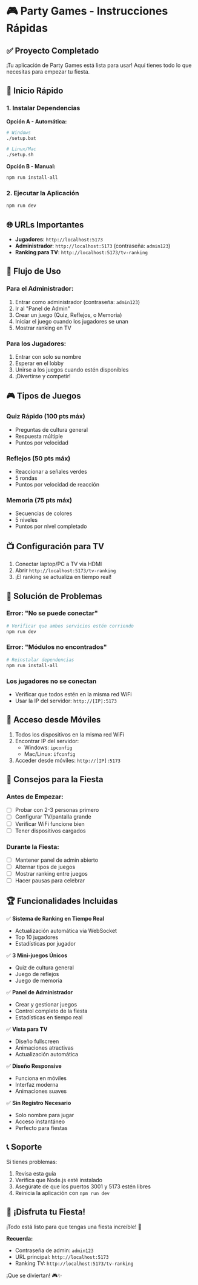 # 🎮 Party Games - Instrucciones Rápidas

## ✅ Proyecto Completado

¡Tu aplicación de Party Games está lista para usar! Aquí tienes todo lo que necesitas para empezar tu fiesta.

## 🚀 Inicio Rápido

### 1. Instalar Dependencias

**Opción A - Automática:**
```bash
# Windows
./setup.bat

# Linux/Mac
./setup.sh
```

**Opción B - Manual:**
```bash
npm run install-all
```

### 2. Ejecutar la Aplicación

```bash
npm run dev
```

## 🌐 URLs Importantes

- **Jugadores**: `http://localhost:5173`
- **Administrador**: `http://localhost:5173` (contraseña: `admin123`)
- **Ranking para TV**: `http://localhost:5173/tv-ranking`

## 🎯 Flujo de Uso

### Para el Administrador:
1. Entrar como administrador (contraseña: `admin123`)
2. Ir al "Panel de Admin"
3. Crear un juego (Quiz, Reflejos, o Memoria)
4. Iniciar el juego cuando los jugadores se unan
5. Mostrar ranking en TV

### Para los Jugadores:
1. Entrar con solo su nombre
2. Esperar en el lobby
3. Unirse a los juegos cuando estén disponibles
4. ¡Divertirse y competir!

## 🎮 Tipos de Juegos

### Quiz Rápido (100 pts máx)
- Preguntas de cultura general
- Respuesta múltiple
- Puntos por velocidad

### Reflejos (50 pts máx)
- Reaccionar a señales verdes
- 5 rondas
- Puntos por velocidad de reacción

### Memoria (75 pts máx)
- Secuencias de colores
- 5 niveles
- Puntos por nivel completado

## 📺 Configuración para TV

1. Conectar laptop/PC a TV via HDMI
2. Abrir `http://localhost:5173/tv-ranking`
3. ¡El ranking se actualiza en tiempo real!

## 🔧 Solución de Problemas

### Error: "No se puede conectar"
```bash
# Verificar que ambos servicios estén corriendo
npm run dev
```

### Error: "Módulos no encontrados"
```bash
# Reinstalar dependencias
npm run install-all
```

### Los jugadores no se conectan
- Verificar que todos estén en la misma red WiFi
- Usar la IP del servidor: `http://[IP]:5173`

## 📱 Acceso desde Móviles

1. Todos los dispositivos en la misma red WiFi
2. Encontrar IP del servidor:
   - Windows: `ipconfig`
   - Mac/Linux: `ifconfig`
3. Acceder desde móviles: `http://[IP]:5173`

## 🎉 Consejos para la Fiesta

### Antes de Empezar:
- [ ] Probar con 2-3 personas primero
- [ ] Configurar TV/pantalla grande
- [ ] Verificar WiFi funcione bien
- [ ] Tener dispositivos cargados

### Durante la Fiesta:
- [ ] Mantener panel de admin abierto
- [ ] Alternar tipos de juegos
- [ ] Mostrar ranking entre juegos
- [ ] Hacer pausas para celebrar

## 🏆 Funcionalidades Incluidas

✅ **Sistema de Ranking en Tiempo Real**
- Actualización automática via WebSocket
- Top 10 jugadores
- Estadísticas por jugador

✅ **3 Mini-juegos Únicos**
- Quiz de cultura general
- Juego de reflejos
- Juego de memoria

✅ **Panel de Administrador**
- Crear y gestionar juegos
- Control completo de la fiesta
- Estadísticas en tiempo real

✅ **Vista para TV**
- Diseño fullscreen
- Animaciones atractivas
- Actualización automática

✅ **Diseño Responsive**
- Funciona en móviles
- Interfaz moderna
- Animaciones suaves

✅ **Sin Registro Necesario**
- Solo nombre para jugar
- Acceso instantáneo
- Perfecto para fiestas

## 📞 Soporte

Si tienes problemas:
1. Revisa esta guía
2. Verifica que Node.js esté instalado
3. Asegúrate de que los puertos 3001 y 5173 estén libres
4. Reinicia la aplicación con `npm run dev`

## 🎊 ¡Disfruta tu Fiesta!

¡Todo está listo para que tengas una fiesta increíble! 🎉

**Recuerda:**
- Contraseña de admin: `admin123`
- URL principal: `http://localhost:5173`
- Ranking TV: `http://localhost:5173/tv-ranking`

¡Que se diviertan! 🎮✨ 